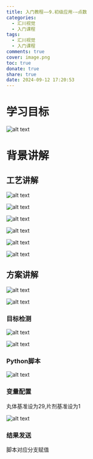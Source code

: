 ```yaml
---
title: 入门教程——9.初级应用-—点数
categories:
  - 汇川视觉
  - 入门课程
tags:
  - 汇川视觉
  - 入门课程
comments: true
cover: image.png
toc: true
donate: true
share: true
date: 2024-09-12 17:20:53
---
```


# 学习目标

![alt text](image.png)

# 背景讲解

## 工艺讲解

![alt text](image-1.png)

![alt text](image-2.png)

![alt text](image-3.png)

![alt text](image-4.png)

![alt text](image-5.png)

![alt text](image-6.png)

## 方案讲解

![alt text](image-7.png)

![alt text](image-8.png)

### 目标检测

![alt text](image-9.png)

![alt text](image-10.png)

### Python脚本

![alt text](image-11.png)

### 变量配置

丸体基准设为29,片剂基准设为1

![alt text](image-12.png)

### 结果发送

脚本对应分支赋值









